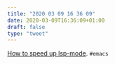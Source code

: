 ```yaml
---
title: "2020 03 09 16 36 09"
date: 2020-03-09T16:36:09+01:00
draft: false
type: "tweet"
---
```

[How to speed up lsp-mode](http://blog.binchen.org/posts/how-to-speed-up-lsp-mode.html). `#emacs`
